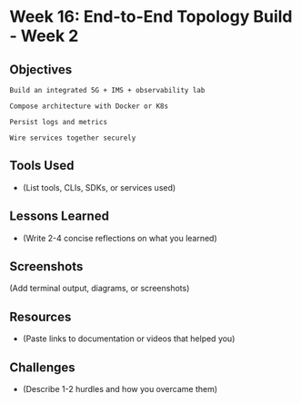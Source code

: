 # Week 16: End-to-End Topology Build - Week 2

## Objectives
    Build an integrated 5G + IMS + observability lab

    Compose architecture with Docker or K8s

    Persist logs and metrics

    Wire services together securely

## Tools Used
- (List tools, CLIs, SDKs, or services used)

## Lessons Learned
- (Write 2-4 concise reflections on what you learned)

## Screenshots
(Add terminal output, diagrams, or screenshots)

## Resources
- (Paste links to documentation or videos that helped you)

## Challenges
- (Describe 1-2 hurdles and how you overcame them)
